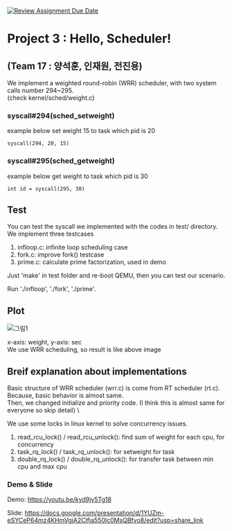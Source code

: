 [![Review Assignment Due Date](https://classroom.github.com/assets/deadline-readme-button-8d59dc4de5201274e310e4c54b9627a8934c3b88527886e3b421487c677d23eb.svg)](https://classroom.github.com/a/B0xXPUw_)

# Project 3 : Hello, Scheduler!
## (Team 17 : 양석훈, 인재원, 전진용)

We implement a weighted round-robin (WRR) scheduler,
with two system calls number 294~295.\
(check kernel/sched/weight.c)

### syscall#294(sched_setweight)
example below set weight 15 to task which pid is 20

	syscall(294, 20, 15)


### syscall#295(sched_getweight) 
example below get weight to task which pid is 30

	int id = syscall(295, 30)

## Test

You can test the syscall we implemented with the codes in test/ directory.\
We implement three testcases

1) infloop.c: infinite loop scheduling case
2) fork.c: improve fork() testcase
3) prime.c: calculate prime factorization, used in demo

Just 'make' in test folder and re-boot QEMU, then you can test our scenario.

Run './infloop', './fork', './prime'.

## Plot

![그림1](https://github.com/swsnu/project-3-hello-scheduler-team-17/assets/69968627/c13e5059-c7fd-4189-82f6-726e9b0c1afa)

x-axis: weight, y-axis: sec \
We use WRR scheduling, so result is like above image

## Breif explanation about implementations

Basic structure of WRR scheduler (wrr.c) is come from RT scheduler (rt.c). \
Because, basic behavior is almost same. \
Then, we changed initialize and priority code. (I think this is almost same for everyone so skip detail) \

We use some locks in linux kernel to solve concurrency issues.

1) read_rcu_lock() / read_rcu_unlock(): find sum of weight for each cpu, for concurrency
2) task_rq_lock() / task_rq_unlock(): for setweight for task
3) double_rq_lock() / double_rq_unlock(): for transfer task between min cpu and max cpu

### Demo & Slide
Demo: https://youtu.be/kyd9jv5Tg18

Slide: https://docs.google.com/presentation/d/1YUZm-eSYCeP64mz4KHmVgjA2Clfja550lc0MsQBfvo8/edit?usp=share_link
